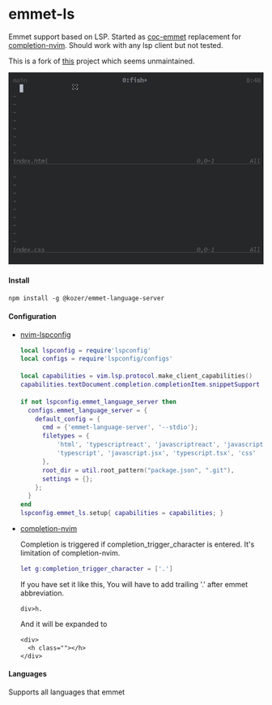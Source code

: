 # emmet-ls

Emmet support based on LSP.
Started as [coc-emmet](https://github.com/neoclide/coc-emmet) replacement for [completion-nvim](https://github.com/nvim-lua/completion-nvim). Should work with any lsp client but not tested.

This is a fork of [this](https://github.com/aca/emmet-ls) project which seems
unmaintained.

![alt](./.image/capture.gif)


#### Install
```
npm install -g @kozer/emmet-language-server
```

#### Configuration

- [nvim-lspconfig](https://github.com/neovim/nvim-lspconfig)
  ```lua
  local lspconfig = require'lspconfig'
  local configs = require'lspconfig/configs'

  local capabilities = vim.lsp.protocol.make_client_capabilities()
  capabilities.textDocument.completion.completionItem.snippetSupport = true

  if not lspconfig.emmet_language_server then
    configs.emmet_language_server = {
      default_config = {
        cmd = {'emmet-language-server', '--stdio'};
        filetypes = {
            'html', 'typescriptreact', 'javascriptreact', 'javascript',
            'typescript', 'javascript.jsx', 'typescript.tsx', 'css'
        },
        root_dir = util.root_pattern("package.json", ".git"),
        settings = {};
      };
    }
  end
  lspconfig.emmet_ls.setup{ capabilities = capabilities; }
  ```
- [completion-nvim](https://github.com/nvim-lua/completion-nvim)

  Completion is triggered if completion_trigger_character is entered.
  It's limitation of completion-nvim.

  ```lua
  let g:completion_trigger_character = ['.']
  ```
  If you have set it like this, You will have to add trailing '.' after emmet abbreviation.
  ```
  div>h.
  ```
  And it will be expanded to
  ```
  <div>
    <h class=""></h>
  </div>
  ```
#### Languages

Supports all languages that emmet






